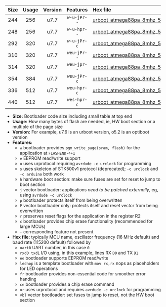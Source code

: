 |Size|Usage|Version|Features|Hex file|
|:-:|:-:|:-:|:-:|:--|
|244|256|u7.7|`w-u-jPr--`|[urboot_atmega88pa_8mhz_57600bps_uart0_rxd0_txd1_lednop_ur_vbl.hex](https://raw.githubusercontent.com/stefanrueger/urboot.hex/main/mcus/atmega88pa/fcpu_8mhz/57600_bps/urboot_atmega88pa_8mhz_57600bps_uart0_rxd0_txd1_lednop_ur_vbl.hex)|
|248|256|u7.7|`w-u-hpr--`|[urboot_atmega88pa_8mhz_57600bps_uart0_rxd0_txd1_lednop_fr_ur.hex](https://raw.githubusercontent.com/stefanrueger/urboot.hex/main/mcus/atmega88pa/fcpu_8mhz/57600_bps/urboot_atmega88pa_8mhz_57600bps_uart0_rxd0_txd1_lednop_fr_ur.hex)|
|292|320|u7.7|`w-u-jPr-c`|[urboot_atmega88pa_8mhz_57600bps_uart0_rxd0_txd1_lednop_fr_ce_ur_vbl.hex](https://raw.githubusercontent.com/stefanrueger/urboot.hex/main/mcus/atmega88pa/fcpu_8mhz/57600_bps/urboot_atmega88pa_8mhz_57600bps_uart0_rxd0_txd1_lednop_fr_ce_ur_vbl.hex)|
|310|320|u7.7|`weu-jPr--`|[urboot_atmega88pa_8mhz_57600bps_uart0_rxd0_txd1_ee_lednop_ur_vbl.hex](https://raw.githubusercontent.com/stefanrueger/urboot.hex/main/mcus/atmega88pa/fcpu_8mhz/57600_bps/urboot_atmega88pa_8mhz_57600bps_uart0_rxd0_txd1_ee_lednop_ur_vbl.hex)|
|314|320|u7.7|`weu-jpr--`|[urboot_atmega88pa_8mhz_57600bps_uart0_rxd0_txd1_ee_lednop_fr_ur_vbl.hex](https://raw.githubusercontent.com/stefanrueger/urboot.hex/main/mcus/atmega88pa/fcpu_8mhz/57600_bps/urboot_atmega88pa_8mhz_57600bps_uart0_rxd0_txd1_ee_lednop_fr_ur_vbl.hex)|
|354|384|u7.7|`weu-jPr-c`|[urboot_atmega88pa_8mhz_57600bps_uart0_rxd0_txd1_ee_lednop_fr_ce_ur_vbl.hex](https://raw.githubusercontent.com/stefanrueger/urboot.hex/main/mcus/atmega88pa/fcpu_8mhz/57600_bps/urboot_atmega88pa_8mhz_57600bps_uart0_rxd0_txd1_ee_lednop_fr_ce_ur_vbl.hex)|
|336|512|u7.7|`weu-hpr-c`|[urboot_atmega88pa_8mhz_57600bps_uart0_rxd0_txd1_ee_lednop_fr_ce_ur.hex](https://raw.githubusercontent.com/stefanrueger/urboot.hex/main/mcus/atmega88pa/fcpu_8mhz/57600_bps/urboot_atmega88pa_8mhz_57600bps_uart0_rxd0_txd1_ee_lednop_fr_ce_ur.hex)|
|440|512|u7.7|`wes-hpr-c`|[urboot_atmega88pa_8mhz_57600bps_uart0_rxd0_txd1_ee_lednop_fr_ce.hex](https://raw.githubusercontent.com/stefanrueger/urboot.hex/main/mcus/atmega88pa/fcpu_8mhz/57600_bps/urboot_atmega88pa_8mhz_57600bps_uart0_rxd0_txd1_ee_lednop_fr_ce.hex)|

- **Size:** Bootloader code size including small table at top end
- **Usage:** How many bytes of flash are needed, ie, HW boot section or a multiple of the page size
- **Version:** For example, u7.6 is an urboot version, o5.2 is an optiboot version
- **Features:**
  + `w` bootloader provides `pgm_write_page(sram, flash)` for the application at `FLASHEND-4+1`
  + `e` EEPROM read/write support
  + `u` uses urprotocol requiring `avrdude -c urclock` for programming
  + `s` uses skeleton of STK500v1 protocol (deprecated); `-c urclock` and `-c arduino` both work
  + `h` hardware boot section: make sure fuses are set for reset to jump to boot section
  + `j` vector bootloader: applications *need to be patched externally*, eg, using `avrdude -c urclock`
  + `p` bootloader protects itself from being overwritten
  + `P` vector bootloader only: protects itself and reset vector from being overwritten
  + `r` preserves reset flags for the application in the register R2
  + `c` bootloader provides chip erase functionality (recommended for large MCUs)
  + `-` corresponding feature not present
- **Hex file:** typically MCU name, oscillator frequency (16 MHz default) and baud rate (115200 default) followed by
  + `uart0` UART number, in this case `0`
  + `rxd0 txd1` I/O using, in this example, lines RX `D0` and TX `D1`
  + `ee` bootloader supports EEPROM read/write
  + `lednop` is a template bootloader with `mov rx,rx` nops as placeholders for LED operations
  + `fr` bootloader provides non-essential code for smoother error handing
  + `ce` bootloader provides a chip erase command
  + `ur` uses urprotocol and requires `avrdude -c urclock` for programming
  + `vbl` vector bootloader: set fuses to jump to reset, not the HW boot section

